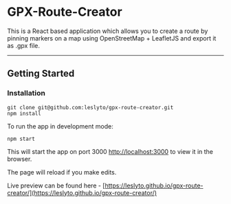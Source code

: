 # GPX-Route-Creator

This is a React based application which allows you to create a route by pinning markers on a map using OpenStreetMap + LeafletJS and export it as .gpx file.

---

## Getting Started

### Installation

```
git clone git@github.com:leslyto/gpx-route-creator.git
npm install
```

To run the app in development mode: 
```
npm start
```

This will start the app on port 3000 [http://localhost:3000](http://localhost:3000) to view it in the browser.

The page will reload if you make edits.<br />

Live preview can be found here - [https://leslyto.github.io/gpx-route-creator/](https://leslyto.github.io/gpx-route-creator/)